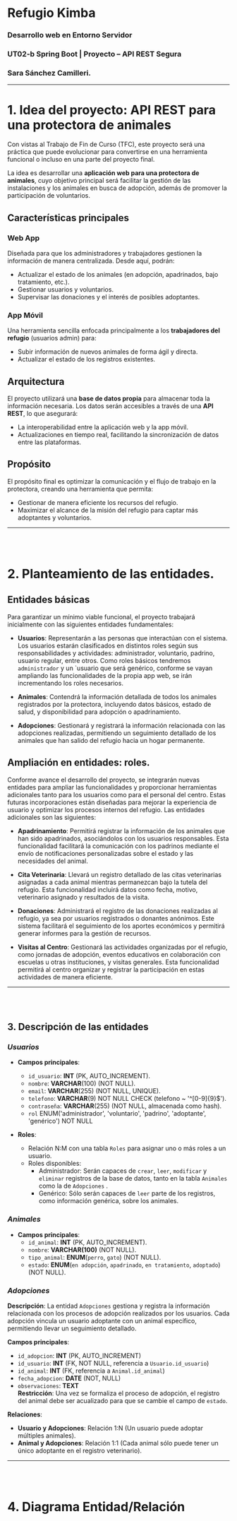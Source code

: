 # Refugio Kimba

### Desarrollo web en Entorno Servidor
### UT02-b Spring Boot | Proyecto – API REST Segura
### __Sara Sánchez Camilleri.__

<hr>
<!--
Plantea una idea de API REST, la cual deberás desarrollar. Esta
idea de aplicación deberá tener unas tablas a las cuales se
deberá acceder haciendo uso de la API
-->

# 1. Idea del proyecto: API REST para una protectora de animales

Con vistas al Trabajo de Fin de Curso (TFC), este proyecto será una práctica que puede evolucionar para convertirse en una herramienta funcional o incluso en una parte del proyecto final.

La idea es desarrollar una **aplicación web para una protectora de animales**, cuyo objetivo principal será facilitar la gestión de las instalaciones y los animales en busca de adopción, además de promover la participación de voluntarios.

## Características principales

### Web App
Diseñada para que los administradores y trabajadores gestionen la información de manera centralizada. Desde aquí, podrán:
- Actualizar el estado de los animales (en adopción, apadrinados, bajo tratamiento, etc.).
- Gestionar usuarios y voluntarios.
- Supervisar las donaciones y el interés de posibles adoptantes.

### App Móvil
Una herramienta sencilla enfocada principalmente a los **trabajadores del refugio** (usuarios admin) para:
- Subir información de nuevos animales de forma ágil y directa.
- Actualizar el estado de los registros existentes.

## Arquitectura
El proyecto utilizará una **base de datos propia** para almacenar toda la información necesaria. Los datos serán accesibles a través de una **API REST**, lo que asegurará:
- La interoperabilidad entre la aplicación web y la app móvil.
- Actualizaciones en tiempo real, facilitando la sincronización de datos entre las plataformas.

## Propósito
El propósito final es optimizar la comunicación y el flujo de trabajo en la protectora, creando una herramienta que permita:
- Gestionar de manera eficiente los recursos del refugio.
- Maximizar el alcance de la misión del refugio para captar más adoptantes y voluntarios.

<hr>
<br>
<br>


<!-- 
Una vez tengas la idea, deberás plantear las tablas que vas a
gestionar.
-->
# 2. Planteamiento de las entidades.

## Entidades básicas
Para garantizar un mínimo viable funcional, el proyecto trabajará inicialmente con las siguientes entidades fundamentales:

- **Usuarios**: Representarán a las personas que interactúan con el sistema. Los usuarios estarán clasificados en distintos roles según sus responsabilidades y actividades: administrador, voluntario, padrino, usuario regular, entre otros. Como roles básicos tendremos `administrador` y un `usuario
 que será genérico, conforme se vayan ampliando las funcionalidades de la propia app web, se irán incrementando los roles necesarios. 


- **Animales**: Contendrá la información detallada de todos los animales registrados por la protectora, incluyendo datos básicos, estado de salud, y disponibilidad para adopción o apadrinamiento.


- **Adopciones**: Gestionará y registrará la información relacionada con las adopciones realizadas, permitiendo un seguimiento detallado de los animales que han salido del refugio hacia un hogar permanente.

## Ampliación en entidades: roles.
Conforme avance el desarrollo del proyecto, se integrarán nuevas entidades para ampliar las funcionalidades y proporcionar herramientas adicionales tanto para los usuarios como para el personal del centro. Estas futuras incorporaciones están diseñadas para mejorar la experiencia de usuario y optimizar los procesos internos del refugio. Las entidades adicionales son las siguientes:

- **Apadrinamiento**: Permitirá registrar la información de los animales que han sido apadrinados, asociándolos con los usuarios responsables. Esta funcionalidad facilitará la comunicación con los padrinos mediante el envío de notificaciones personalizadas sobre el estado y las necesidades del animal.


- **Cita Veterinaria**: Llevará un registro detallado de las citas veterinarias asignadas a cada animal mientras permanezcan bajo la tutela del refugio. Esta funcionalidad incluirá datos como fecha, motivo, veterinario asignado y resultados de la visita.


- **Donaciones**: Administrará el registro de las donaciones realizadas al refugio, ya sea por usuarios registrados o donantes anónimos. Este sistema facilitará el seguimiento de los aportes económicos y permitirá generar informes para la gestión de recursos.


- **Visitas al Centro**: Gestionará las actividades organizadas por el refugio, como jornadas de adopción, eventos educativos en colaboración con escuelas u otras instituciones, y visitas generales. Esta funcionalidad permitirá al centro organizar y registrar la participación en estas actividades de manera eficiente.

<!--
Una vez tengas la idea y las tablas planteadas, deberás plantear
todos los campos que las tablas deberán tener así como el tipo
de dato y las restricciones que vas a aplicar.
-->

<hr>
<br>
<br>

## 3. Descripción de las entidades

### _Usuarios_
- **Campos principales**:
    - `id_usuario`: **INT** (PK, AUTO_INCREMENT).
    - `nombre`: **VARCHAR**(100) (NOT NULL).
    - `email`: **VARCHAR**(255) (NOT NULL, UNIQUE).
    - `telefono`: **VARCHAR**(9) NOT NULL CHECK (telefono ~ '^[0-9]{9}$').
    - `contraseña`: **VARCHAR**(255) (NOT NULL, almacenada como hash). 
    - `rol` ENUM('administrador', 'voluntario', 'padrino', 'adoptante', 'genérico') NOT NULL

- **Roles**:
    - Relación N:M con una tabla `Roles` para asignar uno o más roles a un usuario.
    - Roles disponibles:
        - Administrador: Serán capaces de `crear`, `leer`, `modificar` y `eliminar` registros de la base de datos, tanto en la tabla `Animales` como la de `Adopciones` .
        - Genérico: Sólo serán capaces de `leer` parte de los registros, como información genérica, sobre los animales.

### _Animales_
- **Campos principales**:
    - `id_animal`: **INT** (PK, AUTO_INCREMENT).
    - `nombre`: **VARCHAR(100)** (NOT NULL).
    - `tipo_animal`: **ENUM**(`perro`, `gato`) (NOT NULL).
    - `estado`: **ENUM**(`en adopción`, `apadrinado`, `en tratamiento`, `adoptado`) (NOT NULL).


### _Adopciones_
**Descripción**: La entidad `Adopciones` gestiona y registra la información relacionada con los procesos de adopción realizados por los usuarios. Cada adopción vincula un usuario adoptante con un animal específico, permitiendo llevar un seguimiento detallado.

**Campos principales**:
- `id_adopcion`: **INT** (PK, AUTO_INCREMENT)  
- `id_usuario`: **INT** (FK, NOT NULL, referencia a `Usuario.id_usuario`)  
- `id_animal`: **INT** (FK, referencia a `Animal.id_animal`)
- `fecha_adopcion`: **DATE**  (NOT, NULL)
- `observaciones`: **TEXT**  
  **Restricción**: Una vez se formaliza el proceso de adopción, el registro del animal debe ser acualizado para que se cambie el campo de `estado`.

**Relaciones**:
- **Usuario y Adopciones**: Relación 1:N (Un usuario puede adoptar múltiples animales).
- **Animal y Adopciones**: Relación 1:1 (Cada animal sólo puede tener un único adoptante en el registro veterinario).

<hr>
<br>
<br>

<!--
Cuando hayas cumplido el punto 4, ya puedes pasar a realizar un
diagrama de entidad-relación de las tablas.
-->

# 4. Diagrama Entidad/Relación


<!--
Cuando hayas cumplido el punto 4, ya puedes pasar a realizar un
diagrama de entidad-relación de las tablas.
-->